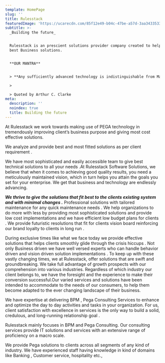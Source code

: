 ```yaml
---
template: HomePage
slug: ''
title: Rulesstack
featuredImage: 'https://ucarecdn.com/85f12e49-b04c-47be-a57d-3aa343353388/'
subtitle: >-
  _Building the future_


  Rulesstack is an prescient solutions provider company created to help provide
  best Business solutions.


  **OUR MANTRA** 


  > **Any sufficiently advanced technology is indistinguishable from Magic**

  >

  > Quoted by Arthur C. Clarke
meta:
  description: ''
  noindex: true
  title: Building the future
---
```

At Rulesstack we work towards making use of PEGA technology  in tremendously improving client’s business purpose  and giving most  cost effective solutions.

We analyze and provide best and most fitted solutions as per client requirement . 

We have most sophisticated and easily accessible team to give best technical solutions to all your needs .At Rulesstack Software Solutions, we believe that when it comes to achieving good quality results, you need a meticulously maintained vision, which in turn helps you attain the goals you set for your enterprise. We get that business  and technology are endlessly advancing.

_**We thrive to give the solutions that fit best to the clients existing system and with minimal changes .**_ Professional solutions with tailored maintenance for any quick maintenance needs . We help organizations to do more with less by providing most sophisticated solutions and provide low cost implementations and we have efficient low budget plans for clients . We provide futuristic resolutions that fit for clients vision board reinforcing our brand loyalty to clients in long run .

During exclusive times like what we face today we provide effective solutions that helps clients smoothly glide through the crisis hiccups . Not only Business driven we have well versed experts who can handle behavior driven and vision driven solution implementations .  To keep up with these vastly changing  times, we at Rulesstack, offer solutions that are swift  and groundbreaking. We take full advantage of growth prospects with our comprehension into various industries. Regardless of which industry our client belongs to, we have the foresight and the experience to make their conversion successful.Our varied services  and solutions have been intended to accommodate to the needs of our consumers, to help them become adapted to the ever changing  landscape of their business.



We have  expertise at delivering BPM , Pega Consulting Services to enhance and optimize the day to day activities and tasks  in your organization. For us, client satisfaction with excellence in services is the only way to build a solid, credulous, and long-running relationship goal . 

Rulesstack mainly focuses in BPM and Pega Consulting. Our consulting services  provide IT solutions and services with an extensive range of proficiency on a macro scale. 

We provide Pega solutions to clients across all segments of any kind of industry. We have experienced staff having knowledge in kind of domains like Banking , Customer service, hospitality etc.,
